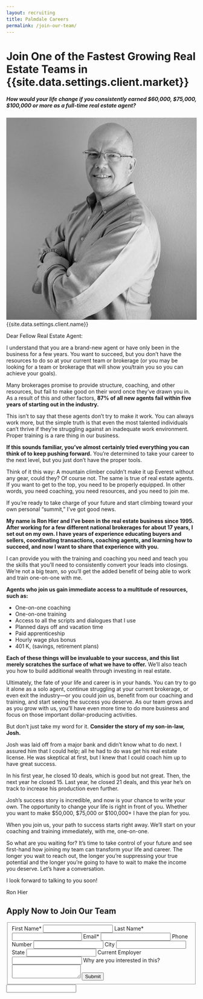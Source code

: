 ```yaml
---
layout: recruiting
title: Palmdale Careers
permalink: /join-our-team/
---
```


<div class="recruiting-page">
<h1 class="join-us">Join One of the Fastest Growing Real Estate Teams in {{site.data.settings.client.market}}</h1>
<h5 class="join-us-subtitle">How would your life change if you consistently earned $60,000, $75,000, $100,000 or more as a full-time real estate agent?</h5>
<div class="recruiting-photo">
<span class="client-image-container">
<img src="/img/headshot.jpg" alt="{{site.data.settings.client.name}}" class="client-image"/>
</span>
<figcaption class="caption">{{site.data.settings.client.name}}</figcaption>
</div>

<p>Dear Fellow Real Estate Agent:</p>

<p>I understand that you are a brand-new agent or have only been in the business for a few years. You want to succeed, but you don’t have the resources to do so at your current team or brokerage (or you may be looking for a team or brokerage that will show you/train you so you can achieve your goals).</p>

<p>Many brokerages promise to provide structure, coaching, and other resources, but fail to make good on their word once they’ve drawn you in. As a result of this and other factors, <strong>87% of all new agents fail within five years of starting out in the industry.</strong></p>

<p>This isn’t to say that these agents don’t try to make it work. You can always work more, but the simple truth is that even the most talented individuals can’t thrive if they’re struggling against an inadequate work environment. Proper training is a rare thing in our business.</p>

<p><strong>If this sounds familiar, you’ve almost certainly tried everything you can think of to keep pushing forward.</strong> You’re determined to take your career to the next level, but you just don’t have the proper tools.</p>

<p>Think of it this way: A mountain climber couldn’t make it up Everest without any gear, could they? Of course not. The same is true of real estate agents. If you want to get to the top, you need to be properly equipped. In other words, you need coaching, you need resources, and you need to join me.</p>

<p>If you’re ready to take charge of your future and start climbing toward your own personal “summit,” I’ve got good news. </p>

<p><strong>My name is Ron Hier and I’ve been in the real estate business since 1995. After working for a few different national brokerages for about 17 years, I set out on my own. I have years of experience educating buyers and sellers, coordinating transactions, coaching agents, and learning how to succeed, and now I want to share that experience with you.</strong></p>

<p>I can provide you with the training and coaching you need and teach you the skills that you’ll need to consistently convert your leads into closings. We’re not a big team, so you’ll get the added benefit of being able to work and train one-on-one with me.</p>

<p><strong>Agents who join us gain immediate access to a multitude of resources, such as:</strong>
<ul class="indent">
<li>One-on-one coaching</li>
<li>One-on-one training</li>
<li>Access to all the scripts and dialogues that I use</li>
<li>Planned days off and vacation time</li>
<li>Paid apprenticeship </li>
<li>Hourly wage plus bonus</li>
<li>401 K, (savings, retirement plans)</li>
</ul></p>

<p><strong>Each of these things will be invaluable to your success, and this list merely scratches the surface of what we have to offer.</strong> We’ll also teach you how to build additional wealth through investing in real estate.</p>

<p>Ultimately, the fate of your life and career is in your hands. You can try to go it alone as a solo agent, continue struggling at your current brokerage, or even exit the industry—or you could join us, benefit from our coaching and training, and start seeing the success you deserve. As our team grows and as you grow with us, you’ll have even more time to do more business and focus on those important dollar-producing activities.</p>

<p>But don’t just take my word for it. <strong>Consider the story of my son-in-law, Josh.</strong></p>

<p>Josh was laid off from a major bank and didn’t know what to do next. I assured him that I could help; all he had to do was get his real estate license. He was skeptical at first, but I knew that I could coach him up to have great success. </p>

<p>In his first year, he closed 10 deals, which is good but not great. Then, the next year he closed 15. Last year, he closed 21 deals, and this year he’s on track to increase his production even further. </p>

<p>Josh’s success story is incredible, and now is your chance to write your own. The opportunity to change your life is right in front of you. Whether you want to make $50,000, $75,000 or $100,000+ I have the plan for you.</p>

<p>When you join us, your path to success starts right away. We’ll start on your coaching and training immediately, with me, one-on-one.</p>

<p>So what are you waiting for? It’s time to take control of your future and see first-hand how joining my team can transform your life and career. The longer you wait to reach out, the longer you’re suppressing your true potential and the longer you’re going to have to wait to make the income you deserve. Let’s have a conversation.</p>

<p>I look forward to talking to you soon!</p>

<p>Ron Hier</p>




<h2 class="recruiting">Apply Now to Join Our Team</h2>

<form method="post" class="home-value cta-forms" action="/thankyou.html" id="join-our-team-form">
					<fieldset><label for="firstname">First Name*</label> <input type="text" required="" name="firstname" /> <label for="lastname">Last Name*</label> <input type="text" required="" name="lastname" /> <label for="email">Email*</label> <input type="text" name="name" /> <label for="phone">Phone Number </label> <input type="tel" name="phone" />
						<!--base32-c9gq6t9k68pkcd3jcwpp4rbkcmtk4-base32--><label for="city">City </label> <input type="text" name="city" /> <label for="state">State </label> <input type="text" name="state" /> <label for="employer">Current Employer </label> <input type="text" name="employer" /> <label for="message">Why are you interested in this? </label><textarea name="employer"></textarea>
						<button class="g-recaptcha" data-sitekey="6LchF98ZAAAAADmFb1tVdYa_HB66rLT3pHML-nkH" data-callback='onJoinOurTeamSubmit'>Submit</button></fieldset>
					<!--base32-c9gq6t9k68pk8c9he1t7cxkecdkpedhpe9h6at3me5r7ee1kddhpwx9q71up4tb3f1u6mc3mdcwp6vkg6rw3gc1dc9gq6t9k68-base32-->
					<div class="hidden"><input type="hidden" value="{{site.data.settings.client.email}}" name="_to" /> <input type="hidden" value="Recruiting Contact Request Message From Your Vyral Careers and Training Video Blog" name="_subject" /> <input type="text" name="_gotcha" /></div>
				</form>
</div>
